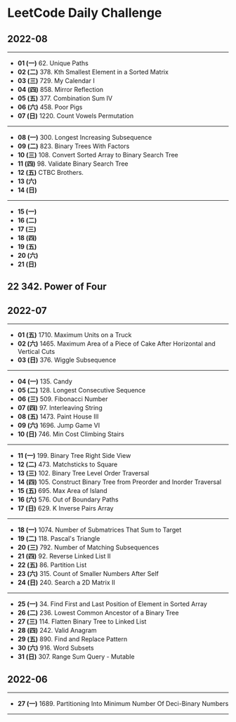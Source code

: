 # LeetCode Daily Challenge

## 2022-08
---

- **01 (一)** 62. Unique Paths
- **02 (二)** 378. Kth Smallest Element in a Sorted Matrix
- **03 (三)** 729. My Calendar I
- **04 (四)** 858. Mirror Reflection
- **05 (五)** 377. Combination Sum IV
- **06 (六)** 458. Poor Pigs
- **07 (日)** 1220. Count Vowels Permutation

---

- **08 (一)** 300. Longest Increasing Subsequence
- **09 (二)** 823. Binary Trees With Factors
- **10 (三)** 108. Convert Sorted Array to Binary Search Tree
- **11 (四)** 98. Validate Binary Search Tree
- **12 (五)** CTBC Brothers. 
- **13 (六)** 
- **14 (日)**  

---

- **15 (一)**  
- **16 (二)** 
- **17 (三)** 
- **18 (四)** 
- **19 (五)** 
- **20 (六)** 
- **21 (日)** 

22 342. Power of Four  
---

## 2022-07
---

- **01 (五)** 1710. Maximum Units on a Truck
- **02 (六)** 1465. Maximum Area of a Piece of Cake After Horizontal and Vertical Cuts
- **03 (日)** 376. Wiggle Subsequence
 
---

- **04 (一)** 135. Candy
- **05 (二)** 128. Longest Consecutive Sequence
- **06 (三)** 509. Fibonacci Number
- **07 (四)** 97. Interleaving String
- **08 (五)** 1473. Paint House III
- **09 (六)** 1696. Jump Game VI
- **10 (日)** 746. Min Cost Climbing Stairs

---

- **11 (一)** 199. Binary Tree Right Side View
- **12 (二)** 473. Matchsticks to Square
- **13 (三)** 102. Binary Tree Level Order Traversal
- **14 (四)** 105. Construct Binary Tree from Preorder and Inorder Traversal
- **15 (五)** 695. Max Area of Island
- **16 (六)** 576. Out of Boundary Paths
- **17 (日)** 629. K Inverse Pairs Array

---

- **18 (一)** 1074. Number of Submatrices That Sum to Target
- **19 (二)** 118. Pascal's Triangle
- **20 (三)** 792. Number of Matching Subsequences
- **21 (四)** 92. Reverse Linked List II
- **22 (五)** 86. Partition List
- **23 (六)** 315. Count of Smaller Numbers After Self
- **24 (日)** 240. Search a 2D Matrix II

---

- **25 (一)** 34. Find First and Last Position of Element in Sorted Array
- **26 (二)** 236. Lowest Common Ancestor of a Binary Tree
- **27 (三)** 114. Flatten Binary Tree to Linked List
- **28 (四)** 242. Valid Anagram
- **29 (五)** 890. Find and Replace Pattern
- **30 (六)** 916. Word Subsets
- **31 (日)** 307. Range Sum Query - Mutable

## 2022-06
---

- **27 (一)** 1689. Partitioning Into Minimum Number Of Deci-Binary Numbers

---
